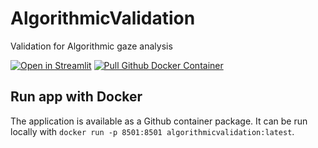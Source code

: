 # AlgorithmicValidation
Validation for Algorithmic gaze analysis

[![Open in Streamlit](https://static.streamlit.io/badges/streamlit_badge_black_white.svg)](https://share.streamlit.io/footballdaniel/algorithmicvalidation/main/validation.py) [![Pull Github Docker Container](https://github.com/footballdaniel/algorithmicvalidation/workflows/ci/badge.svg)](https://github.com/users/footballdaniel/packages/container/package/algorithmicvalidation)

## Run app with Docker
The application is available as a Github container package. It can be run locally with `docker run -p 8501:8501 algorithmicvalidation:latest`.

